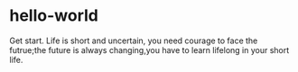 # hello-world
Get start.
Life is short and uncertain, you need courage to face the futrue;the future is always changing,you have to learn lifelong in your short life.
